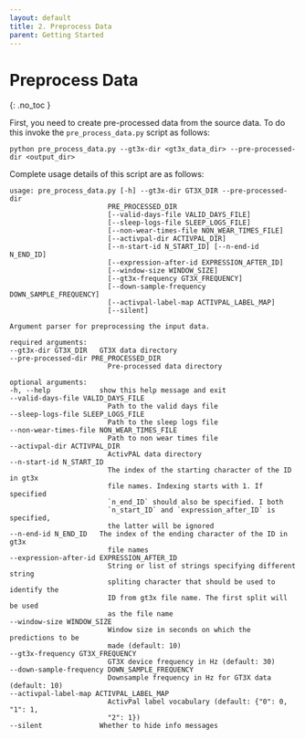 ```yaml
---
layout: default
title: 2. Preprocess Data
parent: Getting Started
---
```


# Preprocess Data
{: .no_toc }

First, you need to create pre-processed data from the source data. To do this invoke the `pre_process_data.py` script as follows:

    python pre_process_data.py --gt3x-dir <gt3x_data_dir> --pre-processed-dir <output_dir>

Complete usage details of this script are as follows:

    usage: pre_process_data.py [-h] --gt3x-dir GT3X_DIR --pre-processed-dir
                            PRE_PROCESSED_DIR
                            [--valid-days-file VALID_DAYS_FILE]
                            [--sleep-logs-file SLEEP_LOGS_FILE]
                            [--non-wear-times-file NON_WEAR_TIMES_FILE]
                            [--activpal-dir ACTIVPAL_DIR]
                            [--n-start-id N_START_ID] [--n-end-id N_END_ID]
                            [--expression-after-id EXPRESSION_AFTER_ID]
                            [--window-size WINDOW_SIZE]
                            [--gt3x-frequency GT3X_FREQUENCY]
                            [--down-sample-frequency DOWN_SAMPLE_FREQUENCY]
                            [--activpal-label-map ACTIVPAL_LABEL_MAP]
                            [--silent]

    Argument parser for preprocessing the input data.

    required arguments:
    --gt3x-dir GT3X_DIR   GT3X data directory
    --pre-processed-dir PRE_PROCESSED_DIR
                            Pre-processed data directory

    optional arguments:
    -h, --help            show this help message and exit
    --valid-days-file VALID_DAYS_FILE
                            Path to the valid days file
    --sleep-logs-file SLEEP_LOGS_FILE
                            Path to the sleep logs file
    --non-wear-times-file NON_WEAR_TIMES_FILE
                            Path to non wear times file
    --activpal-dir ACTIVPAL_DIR
                            ActivPAL data directory
    --n-start-id N_START_ID
                            The index of the starting character of the ID in gt3x
                            file names. Indexing starts with 1. If specified
                            `n_end_ID` should also be specified. I both
                            `n_start_ID` and `expression_after_ID` is specified,
                            the latter will be ignored
    --n-end-id N_END_ID   The index of the ending character of the ID in gt3x
                            file names
    --expression-after-id EXPRESSION_AFTER_ID
                            String or list of strings specifying different string
                            spliting character that should be used to identify the
                            ID from gt3x file name. The first split will be used
                            as the file name
    --window-size WINDOW_SIZE
                            Window size in seconds on which the predictions to be
                            made (default: 10)
    --gt3x-frequency GT3X_FREQUENCY
                            GT3X device frequency in Hz (default: 30)
    --down-sample-frequency DOWN_SAMPLE_FREQUENCY
                            Downsample frequency in Hz for GT3X data (default: 10)
    --activpal-label-map ACTIVPAL_LABEL_MAP
                            ActivPal label vocabulary (default: {"0": 0, "1": 1,
                            "2": 1})
    --silent              Whether to hide info messages
